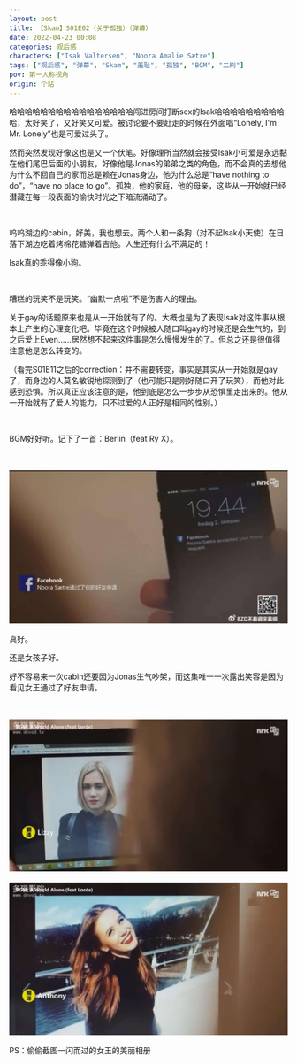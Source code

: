 ```yaml
---
layout: post
title: 【Skam】S01E02（关于孤独）（弹幕）
date: 2022-04-23 00:08
categories: 观后感
characters: ["Isak Valtersen", "Noora Amalie Sætre"]
tags: ["观后感", "弹幕", "Skam", "羞耻", "孤独", "BGM", "二刷"]
pov: 第一人称视角
origin: 个站
---
```


哈哈哈哈哈哈哈哈哈哈哈哈哈哈哈哈闯进房间打断sex的Isak哈哈哈哈哈哈哈哈哈哈，太好笑了，又好笑又可爱。被讨论要不要赶走的时候在外面唱“Lonely, I'm Mr. Lonely”也是可爱过头了。

然而突然发现好像这也是又一个伏笔。好像理所当然就会接受Isak小可爱是永远黏在他们尾巴后面的小朋友，好像他是Jonas的弟弟之类的角色，而不会真的去想他为什么不回自己的家而总是赖在Jonas身边，他为什么总是“have nothing to do”，“have no place to go”。孤独，他的家庭，他的母亲，这些从一开始就已经潜藏在每一段表面的愉快时光之下暗流涌动了。

<br>

呜呜湖边的cabin，好美，我也想去。两个人和一条狗（对不起Isak小天使）在日落下湖边吃着烤棉花糖弹着吉他。人生还有什么不满足的！

Isak真的乖得像小狗。

<br>

糟糕的玩笑不是玩笑。“幽默一点啦”不是伤害人的理由。

关于gay的话题原来也是从一开始就有了的。大概也是为了表现Isak对这件事从根本上产生的心理变化吧。毕竟在这个时候被人随口叫gay的时候还是会生气的，到之后爱上Even……居然想不起来这件事是怎么慢慢发生的了。但总之还是很值得注意他是怎么转变的。

（看完S01E11之后的correction：并不需要转变，事实是其实从一开始就是gay了，而身边的人莫名敏锐地探测到了（也可能只是刚好随口开了玩笑），而他对此感到恐惧。所以真正应该注意的是，他到底是怎么一步步从恐惧里走出来的。他从一开始就有了爱人的能力，只不过爱的人正好是相同的性别。）

<br>

BGM好好听。记下了一首：Berlin（feat Ry X）。

<br><br>
![2-3](/assets/images/Skam/Skam1/Skam1-2-3.png)
<br>

真好。

还是女孩子好。

好不容易来一次cabin还要因为Jonas生气吵架，而这集唯一一次露出笑容是因为看见女王通过了好友申请。

<br><br>
![2-1](/assets/images/Skam/Skam1/Skam1-2-1.png)
<br><br>
![2-2](/assets/images/Skam/Skam1/Skam1-2-2.png)
<br>

PS：偷偷截图一闪而过的女王的美丽相册

